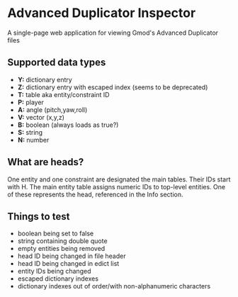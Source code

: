 # Advanced Duplicator Inspector
A single-page web application for viewing Gmod's Advanced Duplicator files


## Supported data types
- **Y:** dictionary entry
- **Z:** dictionary entry with escaped index (seems to be deprecated)
- **T:** table aka entity/constraint ID
- **P:** player
- **A:** angle (pitch,yaw,roll)
- **V:** vector (x,y,z)
- **B:** boolean (always loads as true?)
- **S:** string
- **N:** number


## What are heads?
One entity and one constraint are designated the main tables. Their IDs start with H. The main entity table assigns numeric IDs to top-level entities. One of these represents the head, referenced in the Info section.


## Things to test
- boolean being set to false
- string containing double quote
- empty entities being removed
- head ID being changed in file header
- head ID being changed in edict list
- entity IDs being changed
- escaped dictionary indexes
- dictionary indexes out of order/with non-alphanumeric characters
